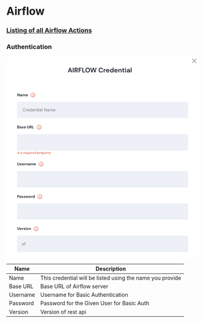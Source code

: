 # Airflow

### [Listing of all Airflow Actions](action\_airflow/)

### Authentication

![Information needed to onboard Airflow connector](<../../../.gitbook/assets/Screen Shot 2022-06-15 at 8.24.23 PM.png>)

| Name     | Description                                               |
| -------- | --------------------------------------------------------- |
| Name     | This credential will be listed using the name you provide |
| Base URL | Base URL of Airflow server                                |
| Username | Username for Basic Authentication                         |
| Password | Password for the Given User for Basic Auth                |
| Version  | Version of rest api                                       |
